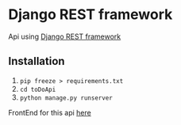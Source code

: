 # Django REST framework

Api using [Django REST framework](https://www.django-rest-framework.org/)

## Installation
1. `pip freeze > requirements.txt`
2. `cd toDoApi`
3. `python manage.py runserver`

FrontEnd for this api [here](https://github.com/santiago120600/React_To_Do_App)
